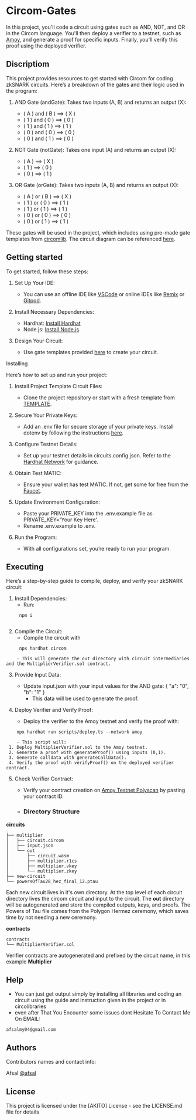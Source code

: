 # Circom-Gates
In this project, you'll code a circuit using gates such as AND, NOT, and OR in the Circom language. You'll then deploy a verifier to a testnet, such as [Amoy](https://amoy.polygonscan.com/), and generate a proof for specific inputs. Finally, you'll verify this proof using the deployed verifier.

## Discriptiom

This project provides resources to get started with Circom for coding zkSNARK circuits. Here’s a breakdown of the gates and their logic used in the program:

1. AND Gate (andGate): Takes two inputs (A, B) and returns an output (X):
   - \( A \) and \( B \) ==> \( X \)
   - \( 1 \) and \( 0 \) ==> \( 0 \)
   - \( 1 \) and \( 1 \) ==> \( 1 \)
   - \( 0 \) and \( 0 \) ==> \( 0 \)
   - \( 0 \) and \( 1 \) ==> \( 0 \)

2. NOT Gate (notGate): Takes one input (A) and returns an output (X):
   - \( A \) ==> \( X \)
   - \( 1 \) ==> \( 0 \)
   - \( 0 \) ==> \( 1 \)

3. OR Gate (orGate): Takes two inputs (A, B) and returns an output (X):
   - \( A \) or \( B \) ==> \( X \)
   - \( 1 \) or \( 0 \) ==> \( 1 \)
   - \( 1 \) or \( 1 \) ==> \( 1 \)
   - \( 0 \) or \( 0 \) ==> \( 0 \)
   - \( 0 \) or \( 1 \) ==> \( 1 \)

These gates will be used in the project, which includes using pre-made gate templates from [circomlib](https://github.com/iden3/circomlib). The circuit diagram can be referenced [here](https://authoring.metacrafters.io/assets/cms/Assessment_b05f6ed658.png?updated_at=2023-02-24T00:00:37.278Z).

## Getting started

To get started, follow these steps:

1. Set Up Your IDE:
   - You can use an offline IDE like [VSCode](https://code.visualstudio.com/download) or online IDEs like [Remix](https://remix.ethereum.org/) or [Gitpod](https://gitpod.io/).

2. Install Necessary Dependencies:
   - Hardhat: [Install Hardhat](https://hardhat.org/)
   - Node.js: [Install Node.js](https://nodejs.org/en/download/current)

3. Design Your Circuit:
   - Use gate templates provided [here](https://github.com/iden3/circomlib) to create your circuit.

Installing

Here’s how to set up and run your project:

1. Install Project Template Circuit Files:
   - Clone the project repository or start with a fresh template from [TEMPLATE](https://github.com/gmchad/zardkat).

2. Secure Your Private Keys:
   - Add an .env file for secure storage of your private keys. Install dotenv by following the instructions [here](https://www.npmjs.com/package/dotenv).

3. Configure Testnet Details:
   - Set up your testnet details in circuits.config.json. Refer to the [Hardhat Network](https://hardhat.org/tutorial/deploying-to-a-live-network) for guidance.

4. Obtain Test MATIC:
   - Ensure your wallet has test MATIC. If not, get some for free from the [Faucet](https://faucet.polygon.technology/).

5. Update Environment Configuration:
   - Paste your PRIVATE_KEY into the .env.example file as PRIVATE_KEY='Your Key Here'.
   - Rename .env.example to .env.

6. Run the Program:
   - With all configurations set, you’re ready to run your program.

## Executing

Here’s a step-by-step guide to compile, deploy, and verify your zkSNARK circuit:

1. Install Dependencies:
   - Run:
```
     npm i
     
```
2. Compile the Circuit:
   - Compile the circuit with
```
     npx hardhat circom

```
        - This will generate the out directory with circuit intermediaries and the MultiplierVerifier.sol contract.

3. Provide Input Data:
   - Update input.json with your input values for the AND gate:
         {
       "a": "0",
       "b": "1"
     }
        - This data will be used to generate the proof.

4. Deploy Verifier and Verify Proof:
   - Deploy the verifier to the Amoy testnet and verify the proof with:
 ```
     npx hardhat run scripts/deploy.ts --network amoy
 ```

        - This script will:
     1. Deploy MultiplierVerifier.sol to the Amoy testnet.
     2. Generate a proof with generateProof() using inputs (0,1).
     3. Generate calldata with generateCallData().
     4. Verify the proof with verifyProof() on the deployed verifier contract.

5. Check Verifier Contract:
   - Verify your contract creation on [Amoy Testnet Polyscan](https://amoy.polygonscan.com/) by pasting your contract ID.
  
   - ### Directory Structure
**circuits**
```
├── multiplier
│   ├── circuit.circom
│   ├── input.json
│   └── out
│       ├── circuit.wasm
│       ├── multiplier.r1cs
│       ├── multiplier.vkey
│       └── multiplier.zkey
├── new-circuit
└── powersOfTau28_hez_final_12.ptau

```
Each new circuit lives in it's own directory. At the top level of each circuit directory lives the circom circuit and input to the circuit.
The **out** directory will be autogenerated and store the compiled outputs, keys, and proofs. The Powers of Tau file comes from the Polygon Hermez ceremony, which saves time by not needing a new ceremony. 


**contracts**
```
contracts
└── MultiplierVerifier.sol
```
Verifier contracts are autogenerated and prefixed by the circuit name, in this example **Multiplier**
## Help
* You can just get output simply by installing all libraries and coding an circuit using the guide and instruction given
in the project or in circolibraries
* even after That You Encounter some issues dont Hesitate To Contact Me On EMAIL:
```
afsalmy04@gmail.com
```

## Authors

Contributors names and contact info:

Afsal
[@afsal](afsalmy04@gmail.com)


## License

This project is licensed under the [AKITO] License - see the LICENSE.md file for details
